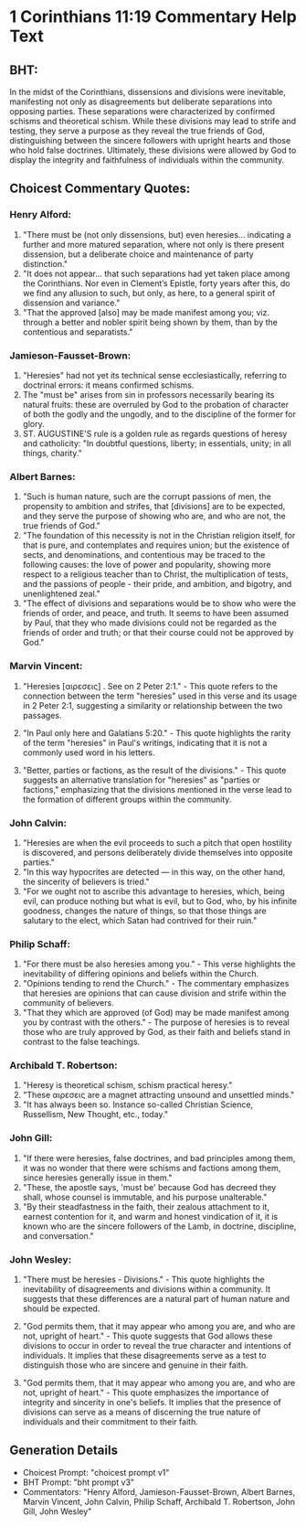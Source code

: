 # 1 Corinthians 11:19 Commentary Help Text

## BHT:
In the midst of the Corinthians, dissensions and divisions were inevitable, manifesting not only as disagreements but deliberate separations into opposing parties. These separations were characterized by confirmed schisms and theoretical schism. While these divisions may lead to strife and testing, they serve a purpose as they reveal the true friends of God, distinguishing between the sincere followers with upright hearts and those who hold false doctrines. Ultimately, these divisions were allowed by God to display the integrity and faithfulness of individuals within the community.

## Choicest Commentary Quotes:
### Henry Alford:
1. "There must be (not only dissensions, but) even heresies... indicating a further and more matured separation, where not only is there present dissension, but a deliberate choice and maintenance of party distinction."
2. "It does not appear... that such separations had yet taken place among the Corinthians. Nor even in Clement’s Epistle, forty years after this, do we find any allusion to such, but only, as here, to a general spirit of dissension and variance."
3. "That the approved [also] may be made manifest among you; viz. through a better and nobler spirit being shown by them, than by the contentious and separatists."

### Jamieson-Fausset-Brown:
1. "Heresies" had not yet its technical sense ecclesiastically, referring to doctrinal errors: it means confirmed schisms.
2. The "must be" arises from sin in professors necessarily bearing its natural fruits: these are overruled by God to the probation of character of both the godly and the ungodly, and to the discipline of the former for glory.
3. ST. AUGUSTINE'S rule is a golden rule as regards questions of heresy and catholicity: "In doubtful questions, liberty; in essentials, unity; in all things, charity."

### Albert Barnes:
1. "Such is human nature, such are the corrupt passions of men, the propensity to ambition and strifes, that [divisions] are to be expected, and they serve the purpose of showing who are, and who are not, the true friends of God."
2. "The foundation of this necessity is not in the Christian religion itself, for that is pure, and contemplates and requires union; but the existence of sects, and denominations, and contentious may be traced to the following causes: the love of power and popularity, showing more respect to a religious teacher than to Christ, the multiplication of tests, and the passions of people - their pride, and ambition, and bigotry, and unenlightened zeal."
3. "The effect of divisions and separations would be to show who were the friends of order, and peace, and truth. It seems to have been assumed by Paul, that they who made divisions could not be regarded as the friends of order and truth; or that their course could not be approved by God."

### Marvin Vincent:
1. "Heresies [αιρεσεις] . See on 2 Peter 2:1." - This quote refers to the connection between the term "heresies" used in this verse and its usage in 2 Peter 2:1, suggesting a similarity or relationship between the two passages.

2. "In Paul only here and Galatians 5:20." - This quote highlights the rarity of the term "heresies" in Paul's writings, indicating that it is not a commonly used word in his letters.

3. "Better, parties or factions, as the result of the divisions." - This quote suggests an alternative translation for "heresies" as "parties or factions," emphasizing that the divisions mentioned in the verse lead to the formation of different groups within the community.

### John Calvin:
1. "Heresies are when the evil proceeds to such a pitch that open hostility is discovered, and persons deliberately divide themselves into opposite parties."
2. "In this way hypocrites are detected — in this way, on the other hand, the sincerity of believers is tried."
3. "For we ought not to ascribe this advantage to heresies, which, being evil, can produce nothing but what is evil, but to God, who, by his infinite goodness, changes the nature of things, so that those things are salutary to the elect, which Satan had contrived for their ruin."

### Philip Schaff:
1. "For there must be also heresies among you." - This verse highlights the inevitability of differing opinions and beliefs within the Church.
2. "Opinions tending to rend the Church." - The commentary emphasizes that heresies are opinions that can cause division and strife within the community of believers.
3. "That they which are approved (of God) may be made manifest among you by contrast with the others." - The purpose of heresies is to reveal those who are truly approved by God, as their faith and beliefs stand in contrast to the false teachings.

### Archibald T. Robertson:
1. "Heresy is theoretical schism, schism practical heresy." 
2. "These αιρεσεις are a magnet attracting unsound and unsettled minds."
3. "It has always been so. Instance so-called Christian Science, Russellism, New Thought, etc., today."

### John Gill:
1. "If there were heresies, false doctrines, and bad principles among them, it was no wonder that there were schisms and factions among them, since heresies generally issue in them."
2. "These, the apostle says, 'must be' because God has decreed they shall, whose counsel is immutable, and his purpose unalterable."
3. "By their steadfastness in the faith, their zealous attachment to it, earnest contention for it, and warm and honest vindication of it, it is known who are the sincere followers of the Lamb, in doctrine, discipline, and conversation."

### John Wesley:
1. "There must be heresies - Divisions." - This quote highlights the inevitability of disagreements and divisions within a community. It suggests that these differences are a natural part of human nature and should be expected.

2. "God permits them, that it may appear who among you are, and who are not, upright of heart." - This quote suggests that God allows these divisions to occur in order to reveal the true character and intentions of individuals. It implies that these disagreements serve as a test to distinguish those who are sincere and genuine in their faith.

3. "God permits them, that it may appear who among you are, and who are not, upright of heart." - This quote emphasizes the importance of integrity and sincerity in one's beliefs. It implies that the presence of divisions can serve as a means of discerning the true nature of individuals and their commitment to their faith.


## Generation Details
- Choicest Prompt: "choicest prompt v1"
- BHT Prompt: "bht prompt v3"
- Commentators: "Henry Alford, Jamieson-Fausset-Brown, Albert Barnes, Marvin Vincent, John Calvin, Philip Schaff, Archibald T. Robertson, John Gill, John Wesley"
